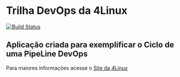 # Trilha DevOps da 4Linux

<!-- Altere a Flag abaixo com sua URL do Travis -->
[![Build Status](https://travis-ci.org/Thiteg/DevOpsLab-HelloWorld.svg?branch=master)](https://travis-ci.org/Thiteg/DevOpsLab-HelloWorld)

## Aplicação criada para exemplificar o Ciclo de uma PipeLine DevOps


Para maiores informações acesse o [Site da 4Linux](https://www.4linux.com.br/cursos/devops)
